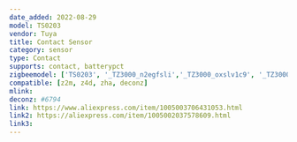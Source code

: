 ```yaml
---
date_added: 2022-08-29
model: TS0203
vendor: Tuya
title: Contact Sensor
category: sensor
type: Contact
supports: contact, batterypct
zigbeemodel: ['TS0203', '_TZ3000_n2egfsli','_TZ3000_oxslv1c9', '_TZ3000_7tbsruql', '_TZ3000_7d8yme6f', '_TZ3000_rgchmad8', '_TZ3000_bzxlofth','_TZ3000_au1rjicn']
compatible: [z2m, z4d, zha, deconz]
mlink: 
deconz: #6794
link: https://www.aliexpress.com/item/1005003706431053.html
link2: https://aliexpress.com/item/1005002037578609.html
link3: 
---
```

